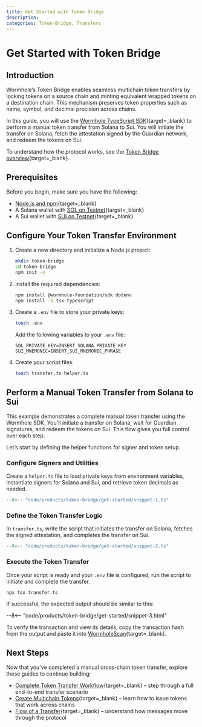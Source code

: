 ```yaml
---
title: Get Started with Token Bridge
description: 
categories: Token-Bridge, Transfers
---
```


# Get Started with Token Bridge

## Introduction

Wormhole’s Token Bridge enables seamless multichain token transfers by locking tokens on a source chain and minting equivalent wrapped tokens on a destination chain. This mechanism preserves token properties such as name, symbol, and decimal precision across chains.

In this guide, you will use the [Wormhole TypeScript SDK](https://github.com/wormhole-foundation/wormhole-sdk-ts){target=\_blank} to perform a manual token transfer from Solana to Sui. You will initiate the transfer on Solana, fetch the attestation signed by the Guardian network, and redeem the tokens on Sui.

To understand how the protocol works, see the [Token Bridge overview](/docs/products/token-bridge/overview){target=\_blank}.

## Prerequisites

Before you begin, make sure you have the following:

 - [Node.js and npm](https://docs.npmjs.com/downloading-and-installing-node-js-and-npm){target=\_blank}
 - A Solana wallet with [SOL on Testnet](https://faucet.solana.com/){target=\_blank}
 - A Sui wallet with [SUI on Testnet](https://faucet.sui.io/){target=\_blank}

## Configure Your Token Transfer Environment

1. Create a new directory and initialize a Node.js project:

    ```bash
    mkdir token-bridge
    cd token-bridge
    npm init -y
    ```

2. Install the required dependencies:

    ```bash
    npm install @wormhole-foundation/sdk dotenv
    npm install -D tsx typescript
    ```

3. Create a `.env` file to store your private keys:

    ```bash
    touch .env
    ```

    Add the following variables to your `.env` file:

    ```env
    SOL_PRIVATE_KEY=INSERT_SOLANA_PRIVATE_KEY
    SUI_MNEMONIC=INSERT_SUI_MNEMONIC_PHRASE
    ```

4. Create your script files:

    ```bash
    touch transfer.ts helper.ts
    ```

## Perform a Manual Token Transfer from Solana to Sui

This example demonstrates a complete manual token transfer using the Wormhole SDK. You'll initiate a transfer on Solana, wait for Guardian signatures, and redeem the tokens on Sui. This flow gives you full control over each step.

Let’s start by defining the helper functions for signer and token setup.

### Configure Signers and Utilities

Create a `helper.ts` file to load private keys from environment variables, instantiate signers for Solana and Sui, and retrieve token decimals as needed.

```ts
--8<-- "code/products/token-bridge/get-started/snippet-1.ts"
```

### Define the Token Transfer Logic

In `transfer.ts`, write the script that initiates the transfer on Solana, fetches the signed attestation, and completes the transfer on Sui.

```ts
--8<-- "code/products/token-bridge/get-started/snippet-2.ts"
```

### Execute the Token Transfer

Once your script is ready and your `.env` file is configured, run the script to initiate and complete the transfer.

```bash
npx tsx transfer.ts
```

If successful, the expected output should be similar to this:

--8<-- "code/products/token-bridge/get-started/snippet-3.html"

To verify the transaction and view its details, copy the transaction hash from the output and paste it into [WormholeScan](https://wormholescan.io/#/?network=Testnet){target=\_blank}.

## Next Steps

Now that you've completed a manual cross-chain token transfer, explore these guides to continue building:

 - [Complete Token Transfer Workflow](/docs/products/token-bridge/tutorials/transfer-workflow){target=\_blank} – step through a full end-to-end transfer scenario
 - [Create Multichain Tokens](/docs/products/token-bridge/tutorials/multichain-token){target=\_blank} – learn how to issue tokens that work across chains
 - [Flow of a Transfer](/docs/products/token-bridge/concepts/transfer-flow){target=\_blank} – understand how messages move through the protocol